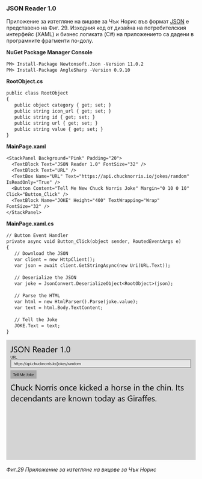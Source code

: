 ### JSON Reader 1.0

Приложение за изтегляне на вицове за Чък Норис във формат [JSON](https://www.json.org/) е представено на Фиг. 29. Изходния код от дизайна на потребителския интерфейс \(XAML\) и бизнес логиката \(C\#\) на приложението са дадени в програмните фрагменти по-долу.

**NuGet Package Manager Console**

```
PM> Install-Package Newtonsoft.Json -Version 11.0.2
PM> Install-Package AngleSharp -Version 0.9.10
```

**RootObject.cs**

```
public class RootObject
{
   public object category { get; set; }
   public string icon_url { get; set; }
   public string id { get; set; }
   public string url { get; set; }
   public string value { get; set; }
}
```

**MainPage.xaml**

```
<StackPanel Background="Pink" Padding="20">
  <TextBlock Text="JSON Reader 1.0" FontSize="32" />
  <TextBlock Text="URL" />
  <TextBox Name="URL" Text="https://api.chucknorris.io/jokes/random" IsReadOnly="True" />
  <Button Content="Tell Me New Chuck Norris Joke" Margin="0 10 0 10" Click="Button_Click" />
  <TextBlock Name="JOKE" Height="400" TextWrapping="Wrap" FontSize="32" />
</StackPanel>
```

**MainPage.xaml.cs**

```
// Button Event Handler
private async void Button_Click(object sender, RoutedEventArgs e)
{
   // Download the JSON
   var client = new HttpClient();
   var json = await client.GetStringAsync(new Uri(URL.Text));

   // Deserialize the JSON
   var joke = JsonConvert.DeserializeObject<RootObject>(json);

   // Parse the HTML
   var html = new HtmlParser().Parse(joke.value);
   var text = html.Body.TextContent;

   // Tell the Joke
   JOKE.Text = text;
}
```

![](/chapter1/29.png)

_Фиг.29 Приложение за изтегляне на вицове за Чък Норис_


